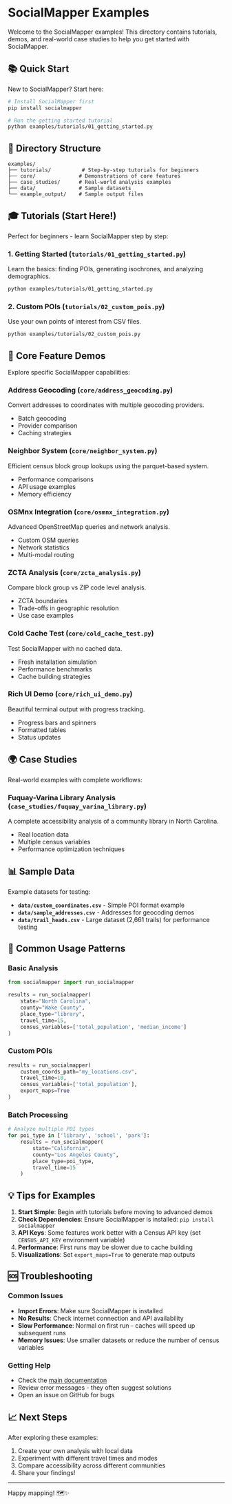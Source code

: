 # SocialMapper Examples

Welcome to the SocialMapper examples! This directory contains tutorials, demos, and real-world case studies to help you get started with SocialMapper.

## 📚 Quick Start

New to SocialMapper? Start here:

```bash
# Install SocialMapper first
pip install socialmapper

# Run the getting started tutorial
python examples/tutorials/01_getting_started.py
```

## 📁 Directory Structure

```
examples/
├── tutorials/          # Step-by-step tutorials for beginners
├── core/              # Demonstrations of core features
├── case_studies/      # Real-world analysis examples
├── data/              # Sample datasets
└── example_output/    # Sample output files
```

## 🎓 Tutorials (Start Here!)

Perfect for beginners - learn SocialMapper step by step:

### 1. **Getting Started** (`tutorials/01_getting_started.py`)
Learn the basics: finding POIs, generating isochrones, and analyzing demographics.

```bash
python examples/tutorials/01_getting_started.py
```

### 2. **Custom POIs** (`tutorials/02_custom_pois.py`)
Use your own points of interest from CSV files.

```bash
python examples/tutorials/02_custom_pois.py
```

## 🔧 Core Feature Demos

Explore specific SocialMapper capabilities:

### **Address Geocoding** (`core/address_geocoding.py`)
Convert addresses to coordinates with multiple geocoding providers.
- Batch geocoding
- Provider comparison
- Caching strategies

### **Neighbor System** (`core/neighbor_system.py`)
Efficient census block group lookups using the parquet-based system.
- Performance comparisons
- API usage examples
- Memory efficiency

### **OSMnx Integration** (`core/osmnx_integration.py`)
Advanced OpenStreetMap queries and network analysis.
- Custom OSM queries
- Network statistics
- Multi-modal routing

### **ZCTA Analysis** (`core/zcta_analysis.py`)
Compare block group vs ZIP code level analysis.
- ZCTA boundaries
- Trade-offs in geographic resolution
- Use case examples

### **Cold Cache Test** (`core/cold_cache_test.py`)
Test SocialMapper with no cached data.
- Fresh installation simulation
- Performance benchmarks
- Cache building strategies

### **Rich UI Demo** (`core/rich_ui_demo.py`)
Beautiful terminal output with progress tracking.
- Progress bars and spinners
- Formatted tables
- Status updates

## 🌍 Case Studies

Real-world examples with complete workflows:

### **Fuquay-Varina Library Analysis** (`case_studies/fuquay_varina_library.py`)
A complete accessibility analysis of a community library in North Carolina.
- Real location data
- Multiple census variables
- Performance optimization techniques

## 📊 Sample Data

Example datasets for testing:

- **`data/custom_coordinates.csv`** - Simple POI format example
- **`data/sample_addresses.csv`** - Addresses for geocoding demos
- **`data/trail_heads.csv`** - Large dataset (2,661 trails) for performance testing

## 🚀 Common Usage Patterns

### Basic Analysis
```python
from socialmapper import run_socialmapper

results = run_socialmapper(
    state="North Carolina",
    county="Wake County",
    place_type="library",
    travel_time=15,
    census_variables=['total_population', 'median_income']
)
```

### Custom POIs
```python
results = run_socialmapper(
    custom_coords_path="my_locations.csv",
    travel_time=10,
    census_variables=['total_population'],
    export_maps=True
)
```

### Batch Processing
```python
# Analyze multiple POI types
for poi_type in ['library', 'school', 'park']:
    results = run_socialmapper(
        state="California",
        county="Los Angeles County",
        place_type=poi_type,
        travel_time=15
    )
```

## 💡 Tips for Examples

1. **Start Simple**: Begin with tutorials before moving to advanced demos
2. **Check Dependencies**: Ensure SocialMapper is installed: `pip install socialmapper`
3. **API Keys**: Some features work better with a Census API key (set `CENSUS_API_KEY` environment variable)
4. **Performance**: First runs may be slower due to cache building
5. **Visualizations**: Set `export_maps=True` to generate map outputs

## 🆘 Troubleshooting

### Common Issues

- **Import Errors**: Make sure SocialMapper is installed
- **No Results**: Check internet connection and API availability
- **Slow Performance**: Normal on first run - caches will speed up subsequent runs
- **Memory Issues**: Use smaller datasets or reduce the number of census variables

### Getting Help

- Check the [main documentation](../docs/)
- Review error messages - they often suggest solutions
- Open an issue on GitHub for bugs

## 📈 Next Steps

After exploring these examples:

1. Create your own analysis with local data
2. Experiment with different travel times and modes
3. Compare accessibility across different communities
4. Share your findings!

---

Happy mapping! 🗺️✨